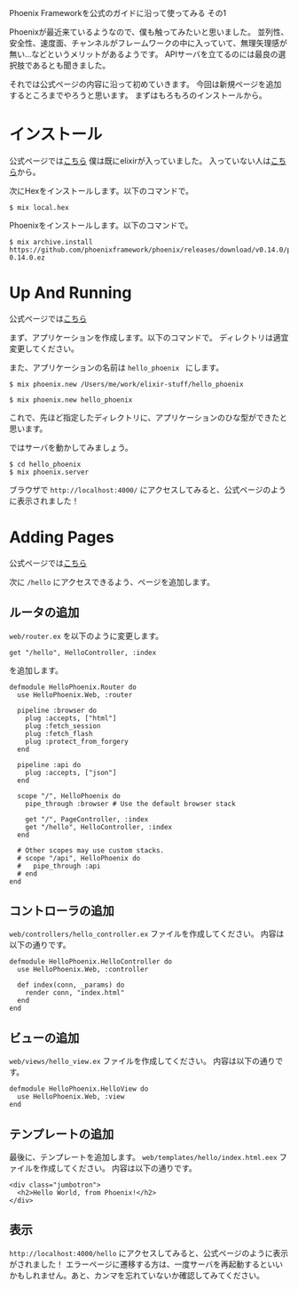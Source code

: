 Phoenix Frameworkを公式のガイドに沿って使ってみる その1

Phoenixが最近来ているようなので、僕も触ってみたいと思いました。
並列性、安全性、速度面、チャンネルがフレームワークの中に入っていて、無理矢理感が無い...などというメリットがあるようです。
APIサーバを立てるのには最良の選択肢であるとも聞きました。

それでは公式ページの内容に沿って初めていきます。
今回は新規ページを追加するところまでやろうと思います。
まずはもろもろのインストールから。

# インストール
公式ページでは[こちら](http://www.phoenixframework.org/v0.14.0/docs/installation)
僕は既にelixirが入っていました。
入っていない人は[こちら](http://elixir-lang.org/install.html)から。

次にHexをインストールします。以下のコマンドで。

```
$ mix local.hex
```

Phoenixをインストールします。以下のコマンドで。

```
$ mix archive.install https://github.com/phoenixframework/phoenix/releases/download/v0.14.0/phoenix_new-0.14.0.ez
```

# Up And Running
公式ページでは[こちら](http://www.phoenixframework.org/v0.14.0/docs/up-and-running)

まず、アプリケーションを作成します。以下のコマンドで。
ディレクトリは適宜変更してください。

また、アプリケーションの名前は `hello_phoenix ` にします。

```
$ mix phoenix.new /Users/me/work/elixir-stuff/hello_phoenix
```

```
$ mix phoenix.new hello_phoenix
```

これで、先ほど指定したディレクトリに、アプリケーションのひな型ができたと思います。

ではサーバを動かしてみましょう。
```
$ cd hello_phoenix
$ mix phoenix.server
```

ブラウザで `http://localhost:4000/` にアクセスしてみると、公式ページのように表示されました！

# Adding Pages
公式ページでは[こちら](http://www.phoenixframework.org/v0.14.0/docs/adding-pages)

次に `/hello` にアクセスできるよう、ページを追加します。

## ルータの追加

`web/router.ex` を以下のように変更します。

```
get "/hello", HelloController, :index
```
を追加します。

```
defmodule HelloPhoenix.Router do
  use HelloPhoenix.Web, :router

  pipeline :browser do
    plug :accepts, ["html"]
    plug :fetch_session
    plug :fetch_flash
    plug :protect_from_forgery
  end

  pipeline :api do
    plug :accepts, ["json"]
  end

  scope "/", HelloPhoenix do
    pipe_through :browser # Use the default browser stack

    get "/", PageController, :index
    get "/hello", HelloController, :index
  end

  # Other scopes may use custom stacks.
  # scope "/api", HelloPhoenix do
  #   pipe_through :api
  # end
end
```

## コントローラの追加
`web/controllers/hello_controller.ex` ファイルを作成してください。
内容は以下の通りです。

```
defmodule HelloPhoenix.HelloController do
  use HelloPhoenix.Web, :controller

  def index(conn, _params) do
    render conn, "index.html"
  end
end
```

## ビューの追加
`web/views/hello_view.ex` ファイルを作成してください。
内容は以下の通りです。

```
defmodule HelloPhoenix.HelloView do
  use HelloPhoenix.Web, :view
end
```

## テンプレートの追加
最後に、テンプレートを追加します。
`web/templates/hello/index.html.eex` ファイルを作成してください。
内容は以下の通りです。

```
<div class="jumbotron">
  <h2>Hello World, from Phoenix!</h2>
</div>
```

## 表示
`http://localhost:4000/hello` にアクセスしてみると、公式ページのように表示がされました！
エラーページに遷移する方は、一度サーバを再起動するといいかもしれません。あと、カンマを忘れていないか確認してみてください。


